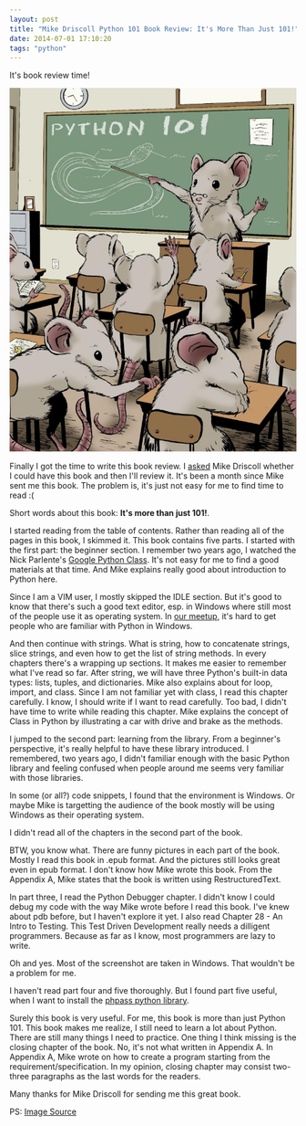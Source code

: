 ```yaml
---
layout: post
title: "Mike Driscoll Python 101 Book Review: It's More Than Just 101!"
date: 2014-07-01 17:10:20
tags: "python" 
---
```


It's book review time!

![Python 101](/images/python101_cover.jpg)

Finally I got the time to write this book review. I [asked](http://www.blog.pythonlibrary.org/2014/06/03/python-101-book-published-today/) Mike Driscoll whether I could have this book and then I'll review it. It's been a month since Mike sent me this book. The problem is, it's just not easy for me to find time to read :( 

Short words about this book: **It's more than just 101!**. 

I started reading from the table of contents. Rather than reading all of the pages in this book, I skimmed it. This book contains five parts. I started with the first part: the beginner section. I remember two years ago, I watched the Nick Parlente's [Google Python Class](https://developers.google.com/edu/python/). It's not easy for me to find a good materials at that time. And Mike explains really good about introduction to Python here.

Since I am a VIM user, I mostly skipped the IDLE section. But it's good to know that there's such a good text editor, esp. in Windows where still most of the people use it as operating system. In [our meetup](http://www.python.or.id/p/kopdar.html), it's hard to get people who are familiar with Python in Windows. 

And then continue with strings. What is string, how to concatenate strings, slice strings, and even how to get the list of string methods. In every chapters there's a wrapping up sections. It makes me easier to remember what I've read so far. After string, we will have three Python's built-in data types: lists, tuples, and dictionaries. Mike also explains about for loop, import, and class. Since I am not familiar yet with class, I read this chapter carefully. I know, I should write if I want to read carefully. Too bad, I didn't have time to write while reading this chapter. Mike explains the concept of Class in Python by illustrating a car with drive and brake as the methods. 

I jumped to the second part: learning from the library. From a beginner's perspective, it's really helpful to have these library introduced. I remembered, two years ago, I didn't familiar enough with the basic Python library and feeling confused when people around me seems very familiar with those libraries. 

In some (or all?) code snippets, I found that the environment is Windows. Or maybe Mike is targetting the audience of the book mostly will be using Windows as their operating system. 

I didn't read all of the chapters in the second part of the book. 

BTW, you know what. There are funny pictures in each part of the book. Mostly I read this book in .epub format. And the pictures still looks great even in epub format. I don't know how Mike wrote this book. From the Appendix A, Mike states that the book is written using RestructuredText.

In part three, I read the Python Debugger chapter. I didn't know I could debug my code with the way Mike wrote before I read this book. I've knew about pdb before, but I haven't explore it yet. I also read Chapter 28 - An Intro to Testing. This Test Driven Development really needs a dilligent programmers. Because as far as I know, most programmers are lazy to write. 

Oh and yes. Most of the screenshot are taken in Windows. That wouldn't be a problem for me. 

I haven't read part four and five thoroughly. But I found part five useful, when I want to install the [phpass python library](https://github.com/exavolt/python-phpass). 

Surely this book is very useful. For me, this book is more than just Python 101. This book makes me realize, I still need to learn a lot about Python. There are still many things I need to practice. One thing I think missing is the closing chapter of the book. No, it's not what written in Appendix A. In Appendix A, Mike wrote on how to create a program starting from the requirement/specification. In my opinion, closing chapter may consist two-three paragraphs as the last words for the readers.

Many thanks for Mike Driscoll for sending me this great book. 

PS: [Image Source](http://www.blog.pythonlibrary.org/wp-content/uploads/2014/02/mousecovercolor_sm.jpg)
